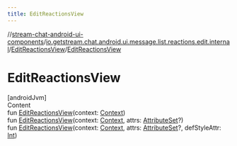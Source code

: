 ```yaml
---
title: EditReactionsView
---
```

//[stream-chat-android-ui-components](../../../index.md)/[io.getstream.chat.android.ui.message.list.reactions.edit.internal](../index.md)/[EditReactionsView](index.md)/[EditReactionsView](EditReactionsView.md)



# EditReactionsView  
[androidJvm]  
Content  
fun [EditReactionsView](EditReactionsView.md)(context: [Context](https://developer.android.com/reference/kotlin/android/content/Context.html))  
fun [EditReactionsView](EditReactionsView.md)(context: [Context](https://developer.android.com/reference/kotlin/android/content/Context.html), attrs: [AttributeSet](https://developer.android.com/reference/kotlin/android/util/AttributeSet.html)?)  
fun [EditReactionsView](EditReactionsView.md)(context: [Context](https://developer.android.com/reference/kotlin/android/content/Context.html), attrs: [AttributeSet](https://developer.android.com/reference/kotlin/android/util/AttributeSet.html)?, defStyleAttr: [Int](https://kotlinlang.org/api/latest/jvm/stdlib/kotlin/-int/index.html))  



